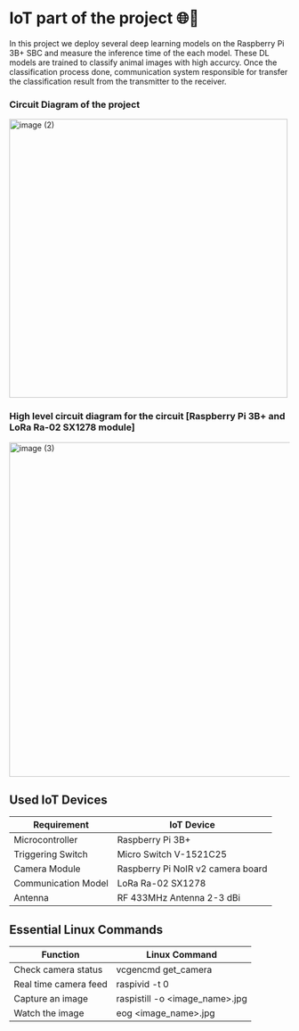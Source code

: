 # IoT part of the project 🌐🚀

In this project we deploy several deep learning models on the Raspberry Pi 3B+ SBC and measure the inference time of the each model. These DL models are trained to classify animal images with high accurcy. Once the classification process done, communication system responsible for transfer the classification result from the transmitter to the receiver. 

### Circuit Diagram of the project
<img src="https://github.com/FYP-19/IoT/assets/75986133/3cce3e50-2393-4969-a2b9-c611c6560571" alt="image (2)" width="500"/>

### High level circuit diagram for the circuit [Raspberry Pi 3B+ and LoRa Ra-02 SX1278 module]
<img src="https://github.com/FYP-19/IoT/assets/75986133/417c7dd5-e3dc-4637-9271-48e73c0b4da8" alt="image (3)" width="600">

## Used IoT Devices

| Requirement                | IoT Device                                |
|-------------------------|----------------------------------------------|
| Microcontroller    | Raspberry Pi 3B+            |
| Triggering Switch   |  Micro Switch V-1521C25  |
| Camera Module        |  Raspberry Pi NoIR v2 camera board |
| Communication Model        |  LoRa Ra-02 SX1278 |
| Antenna        |  RF 433MHz Antenna 2-3 dBi   |

## Essential Linux Commands 

| Function                | Linux Command                                |
|-------------------------|----------------------------------------------|
| Check camera status    | vcgencmd get_camera            |
| Real time camera feed   | raspivid -t 0            |
| Capture an image        |  raspistill -o <image_name>.jpg |
| Watch the image        |  eog <image_name>.jpg |
